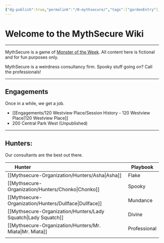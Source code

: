 ```yaml
---
{"dg-publish":true,"permalink":"/0-mythsecure/","tags":["gardenEntry"],"created":"2024-05-28T11:29:42.000-04:00","updated":"2025-01-08T23:34:28.609-05:00"}
---
```



# Welcome to the **MythSecure** Wiki
---
MythSecure is a game of [Monster of the Week](https://evilhat.com/product/monster-of-the-week/). All content here is fictional and for fun purposes only. 

MythSecure is a weirdness consultancy firm. Spooky stuff going on? Call the professionals!

---

## Engagements
Once in a while, we get a job.

- [[Engagements/120 Westview Place/Session History - 120 Westview Place\|120 Westview Place]]
- 200 Central Park West (Unpublished)

---
##  Hunters:
Our consultants are the best out there.

| <div style="width:100px">Hunter</div>                          | Playbook     |
| -------------------------------------------------------------- | ------------ |
| [[Mythsecure-Organization/Hunters/Asha\|Asha]]                 | Flake        |
| [[Mythsecure-Organization/Hunters/Chonko\|Chonko]]             | Spooky       |
| [[Mythsecure-Organization/Hunters/Dullface\|Dullface]]         | Mundance     |
| [[Mythsecure-Organization/Hunters/Lady Squatch\|Lady Squatch]] | Divine       |
| [[Mythsecure-Organization/Hunters/Mr. Miata\|Mr. Miata]]       | Professional |
|                                                                |              |

